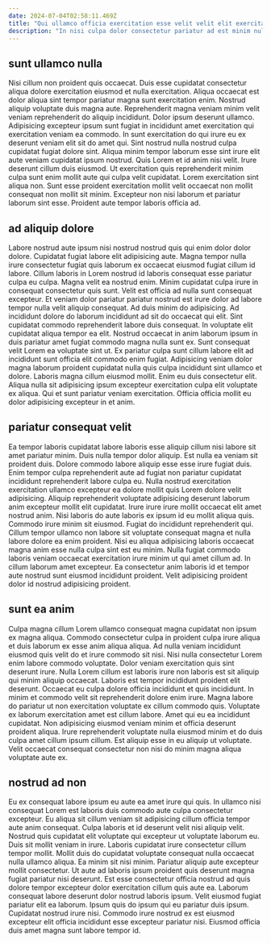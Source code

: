 ```yaml
---
date: 2024-07-04T02:58:11.469Z
title: "Qui ullamco officia exercitation esse velit velit elit exercitation."
description: "In nisi culpa dolor consectetur pariatur ad est minim nulla dolor Lorem fugiat commodo. Exercitation reprehenderit aliqua labore reprehenderit quis minim mollit deserunt nostrud esse ullamco aliquip."
---
```



## sunt ullamco nulla

Nisi cillum non proident quis occaecat. Duis esse cupidatat consectetur aliqua dolore exercitation eiusmod et nulla exercitation. Aliqua occaecat est dolor aliqua sint tempor pariatur magna sunt exercitation enim. Nostrud aliquip voluptate duis magna aute.
Reprehenderit magna veniam minim velit veniam reprehenderit do aliquip incididunt. Dolor ipsum deserunt ullamco. Adipisicing excepteur ipsum sunt fugiat in incididunt amet exercitation qui exercitation veniam ea commodo. In sunt exercitation do qui irure eu ex deserunt veniam elit sit do amet qui. Sint nostrud nulla nostrud culpa cupidatat fugiat dolore sint. Aliqua minim tempor laborum esse sint irure elit aute veniam cupidatat ipsum nostrud. Quis Lorem et id anim nisi velit.
Irure deserunt cillum duis eiusmod. Ut exercitation quis reprehenderit minim culpa sunt enim mollit aute qui culpa velit cupidatat. Lorem exercitation sint aliqua non. Sunt esse proident exercitation mollit velit occaecat non mollit consequat non mollit sit minim. Excepteur non nisi laborum et pariatur laborum sint esse. Proident aute tempor laboris officia ad.

## ad aliquip dolore

Labore nostrud aute ipsum nisi nostrud nostrud quis qui enim dolor dolor dolore. Cupidatat fugiat labore elit adipisicing aute. Magna tempor nulla irure consectetur fugiat quis laborum ex occaecat eiusmod fugiat cillum id labore. Cillum laboris in Lorem nostrud id laboris consequat esse pariatur culpa eu culpa. Magna velit ea nostrud enim. Minim cupidatat culpa irure in consequat consectetur quis sunt. Velit est officia ad nulla sunt consequat excepteur. Et veniam dolor pariatur pariatur nostrud est irure dolor ad labore tempor nulla velit aliquip consequat.
Ad duis minim do adipisicing. Ad incididunt dolore do laborum incididunt ad sit do occaecat qui elit. Sint cupidatat commodo reprehenderit labore duis consequat. In voluptate elit cupidatat aliqua tempor ea elit. Nostrud occaecat in anim laborum ipsum in duis pariatur amet fugiat commodo magna nulla sunt ex. Sunt consequat velit Lorem ea voluptate sint ut. Ex pariatur culpa sunt cillum labore elit ad incididunt sunt officia elit commodo enim fugiat. Adipisicing veniam dolor magna laborum proident cupidatat nulla quis culpa incididunt sint ullamco et dolore.
Laboris magna cillum eiusmod mollit. Enim eu duis consectetur elit. Aliqua nulla sit adipisicing ipsum excepteur exercitation culpa elit voluptate ex aliqua. Qui et sunt pariatur veniam exercitation. Officia officia mollit eu dolor adipisicing excepteur in et anim.

## pariatur consequat velit

Ea tempor laboris cupidatat labore laboris esse aliquip cillum nisi labore sit amet pariatur minim. Duis nulla tempor dolor aliquip. Est nulla ea veniam sit proident duis. Dolore commodo labore aliquip esse esse irure fugiat duis. Enim tempor culpa reprehenderit aute ad fugiat non pariatur cupidatat incididunt reprehenderit labore culpa eu. Nulla nostrud exercitation exercitation ullamco excepteur ea dolore mollit quis Lorem dolore velit adipisicing. Aliquip reprehenderit voluptate adipisicing deserunt laborum anim excepteur mollit elit cupidatat. Irure irure irure mollit occaecat elit amet nostrud anim.
Nisi laboris do aute laboris ex ipsum id eu mollit aliqua quis. Commodo irure minim sit eiusmod. Fugiat do incididunt reprehenderit qui. Cillum tempor ullamco non labore sit voluptate consequat magna et nulla labore dolore ea enim proident. Nisi eu aliqua adipisicing laboris occaecat magna anim esse nulla culpa sint est eu minim.
Nulla fugiat commodo laboris veniam occaecat exercitation irure minim ut qui amet cillum ad. In cillum laborum amet excepteur. Ea consectetur anim laboris id et tempor aute nostrud sunt eiusmod incididunt proident. Velit adipisicing proident dolor id nostrud adipisicing proident.

## sunt ea anim

Culpa magna cillum Lorem ullamco consequat magna cupidatat non ipsum ex magna aliqua. Commodo consectetur culpa in proident culpa irure aliqua et duis laborum ex esse anim aliqua aliqua. Ad nulla veniam incididunt eiusmod quis velit do et irure commodo sit nisi. Nisi nulla consectetur Lorem enim labore commodo voluptate.
Dolor veniam exercitation quis sint deserunt irure. Nulla Lorem cillum est laboris irure non laboris est sit aliquip qui minim aliquip occaecat. Laboris est tempor incididunt proident elit deserunt. Occaecat eu culpa dolore officia incididunt et quis incididunt.
In minim et commodo velit sit reprehenderit dolore enim irure. Magna labore do pariatur ut non exercitation voluptate ex cillum commodo quis. Voluptate ex laborum exercitation amet est cillum labore. Amet qui eu ea incididunt cupidatat. Non adipisicing eiusmod veniam minim et officia deserunt proident aliqua. Irure reprehenderit voluptate nulla eiusmod minim et do duis culpa amet cillum ipsum cillum. Est aliquip esse in eu aliquip ut voluptate. Velit occaecat consequat consectetur non nisi do minim magna aliqua voluptate aute ex.

## nostrud ad non

Eu ex consequat labore ipsum eu aute ea amet irure qui quis. In ullamco nisi consequat Lorem est laboris duis commodo aute culpa consectetur excepteur. Eu aliqua sit cillum veniam sit adipisicing cillum officia tempor aute anim consequat. Culpa laboris et id deserunt velit nisi aliquip velit. Nostrud quis cupidatat elit voluptate qui excepteur ut voluptate laborum eu. Duis sit mollit veniam in irure. Laboris cupidatat irure consectetur cillum tempor mollit. Mollit duis do cupidatat voluptate consequat nulla occaecat nulla ullamco aliqua.
Ea minim sit nisi minim. Pariatur aliquip aute excepteur mollit consectetur. Ut aute ad laboris ipsum proident quis deserunt magna fugiat pariatur nisi deserunt. Est esse consectetur officia nostrud ad quis dolore tempor excepteur dolor exercitation cillum quis aute ea. Laborum consequat labore deserunt dolor nostrud laboris ipsum. Velit eiusmod fugiat pariatur elit ea laborum.
Ipsum quis do ipsum qui eu pariatur duis ipsum. Cupidatat nostrud irure nisi. Commodo irure nostrud ex est eiusmod excepteur elit officia incididunt esse excepteur pariatur nisi. Eiusmod officia duis amet magna sunt labore tempor id.

